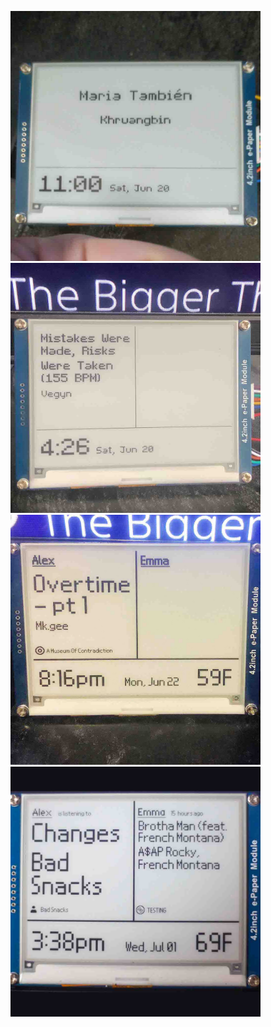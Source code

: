 <p float="left">
  <img src="v1.jpg" width="400">
  <img src="v2.jpg" width="400">
  <img src="v3.jpg" width="400">
  <img src="v4.jpg" width="400">
</p>
